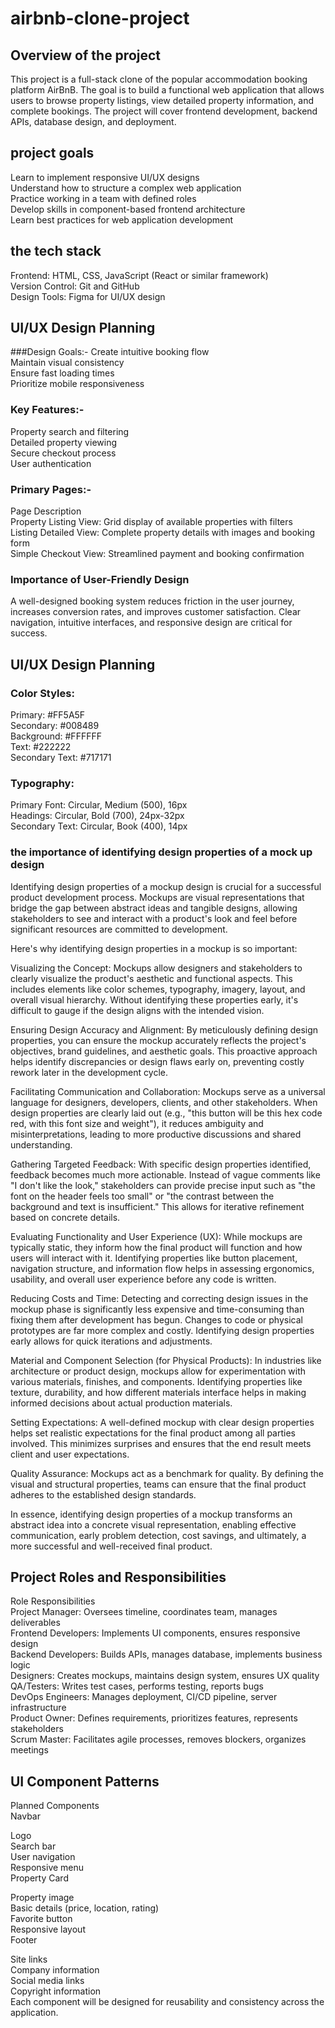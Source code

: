 # airbnb-clone-project
## Overview of the project
This project is a full-stack clone of the popular accommodation booking platform AirBnB. The goal is to build a functional web application that allows users to browse property listings, view detailed property information, and complete bookings. The project will cover frontend development, backend APIs, database design, and deployment.

## project goals
Learn to implement responsive UI/UX designs<br>
Understand how to structure a complex web application<br>
Practice working in a team with defined roles<br>
Develop skills in component-based frontend architecture<br>
Learn best practices for web application development<br>

## the tech stack
Frontend: HTML, CSS, JavaScript (React or similar framework)<br>
Version Control: Git and GitHub<br>
Design Tools: Figma for UI/UX design<br>


## UI/UX Design Planning

###Design Goals:-
Create intuitive booking flow<br>
Maintain visual consistency<br>
Ensure fast loading times<br>
Prioritize mobile responsiveness<br>

### Key Features:-
Property search and filtering<br>
Detailed property viewing<br>
Secure checkout process<br>
User authentication<br>

### Primary Pages:-
Page	Description<br>
Property Listing View: 	Grid display of available properties with filters<br>
Listing Detailed View:	Complete property details with images and booking form<br>
Simple Checkout View:	Streamlined payment and booking confirmation<br>

### Importance of User-Friendly Design
A well-designed booking system reduces friction in the user journey, increases conversion rates, and improves customer satisfaction. Clear navigation, intuitive interfaces, and responsive design are critical for success.

## UI/UX Design Planning

### Color Styles:
Primary: #FF5A5F<br>
Secondary: #008489<br>
Background: #FFFFFF<br>
Text: #222222<br>
Secondary Text: #717171<br>

### Typography:
Primary Font: Circular, Medium (500), 16px<br>
Headings: Circular, Bold (700), 24px-32px<br>
Secondary Text: Circular, Book (400), 14px<br>


### the importance of identifying design properties of a mock up design

Identifying design properties of a mockup design is crucial for a successful product development process. Mockups are visual representations that bridge the gap between abstract ideas and tangible designs, allowing stakeholders to see and interact with a product's look and feel before significant resources are committed to development.<br>

Here's why identifying design properties in a mockup is so important:<br>

Visualizing the Concept: Mockups allow designers and stakeholders to clearly visualize the product's aesthetic and functional aspects. This includes elements like color schemes, typography, imagery, layout, and overall visual hierarchy. Without identifying these properties early, it's difficult to gauge if the design aligns with the intended vision.<br>

Ensuring Design Accuracy and Alignment: By meticulously defining design properties, you can ensure the mockup accurately reflects the project's objectives, brand guidelines, and aesthetic goals. This proactive approach helps identify discrepancies or design flaws early on, preventing costly rework later in the development cycle.<br>

Facilitating Communication and Collaboration: Mockups serve as a universal language for designers, developers, clients, and other stakeholders. When design properties are clearly laid out (e.g., "this button will be this hex code red, with this font size and weight"), it reduces ambiguity and misinterpretations, leading to more productive discussions and shared understanding.<br>

Gathering Targeted Feedback: With specific design properties identified, feedback becomes much more actionable. Instead of vague comments like "I don't like the look," stakeholders can provide precise input such as "the font on the header feels too small" or "the contrast between the background and text is insufficient." This allows for iterative refinement based on concrete details.<br>

Evaluating Functionality and User Experience (UX): While mockups are typically static, they inform how the final product will function and how users will interact with it. Identifying properties like button placement, navigation structure, and information flow helps in assessing ergonomics, usability, and overall user experience before any code is written.<br>

Reducing Costs and Time: Detecting and correcting design issues in the mockup phase is significantly less expensive and time-consuming than fixing them after development has begun. Changes to code or physical prototypes are far more complex and costly. Identifying design properties early allows for quick iterations and adjustments.<br>

Material and Component Selection (for Physical Products): In industries like architecture or product design, mockups allow for experimentation with various materials, finishes, and components. Identifying properties like texture, durability, and how different materials interface helps in making informed decisions about actual production materials.<br>

Setting Expectations: A well-defined mockup with clear design properties helps set realistic expectations for the final product among all parties involved. This minimizes surprises and ensures that the end result meets client and user expectations.<br>

Quality Assurance: Mockups act as a benchmark for quality. By defining the visual and structural properties, teams can ensure that the final product adheres to the established design standards.<br>

In essence, identifying design properties of a mockup transforms an abstract idea into a concrete visual representation, enabling effective communication, early problem detection, cost savings, and ultimately, a more successful and well-received final product.<br>


## Project Roles and Responsibilities
Role                          	Responsibilities<br>
Project Manager:     	Oversees timeline, coordinates team, manages deliverables<br>
Frontend Developers:	Implements UI components, ensures responsive design<br>
Backend Developers:  	Builds APIs, manages database, implements business logic<br>
Designers:	          Creates mockups, maintains design system, ensures UX quality<br>
QA/Testers:	          Writes test cases, performs testing, reports bugs<br>
DevOps Engineers:	    Manages deployment, CI/CD pipeline, server infrastructure<br>
Product Owner:	      Defines requirements, prioritizes features, represents stakeholders<br>
Scrum Master:       	Facilitates agile processes, removes blockers, organizes meetings<br>

## UI Component Patterns
Planned Components<br>
Navbar<br>

Logo<br>
Search bar<br>
User navigation<br>
Responsive menu<br>
Property Card<br>

Property image<br>
Basic details (price, location, rating)<br>
Favorite button<br>
Responsive layout<br>
Footer<br>

Site links<br>
Company information<br>
Social media links<br>
Copyright information<br>
Each component will be designed for reusability and consistency across the application.<br>



